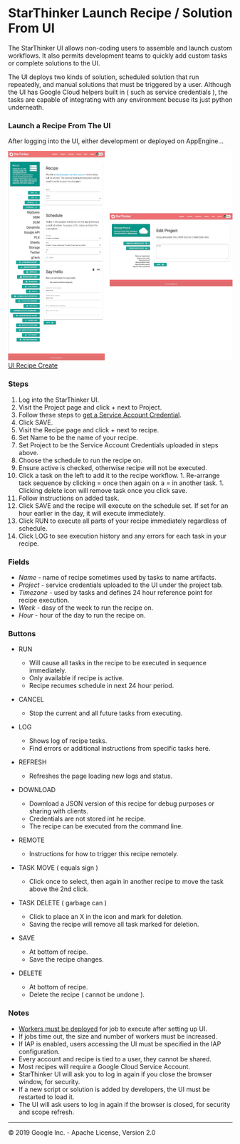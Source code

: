 # StarThinker Launch Recipe / Solution From UI
  
The StarThinker UI allows non-coding users to assemble and launch custom workflows.  It also
permits development teams to quickly add custom tasks or complete solutions to the UI.

The UI deploys two kinds of solution, scheduled solution that run repeatedly, and manual 
solutions that must be triggered by a user.  Although the UI has Google Cloud helpers built 
in ( such as service credentials ), the tasks are capable of integrating with any environment 
becuse its just python underneath.

### Launch a Recipe From The UI

After logging into the UI, either development or deployed on AppEngine...

![UI Recipe Create](images/ui_recipe_create.png)
[UI Recipe Create](images/ui_recipe_create.png)

###  Steps

 1. Log into the StarThinker UI.
 1. Visit the Project page and click + next to Project.
   1. Follow these steps to [get a Service Account Credential](cloud_service.md).
   1. Click SAVE.
 1. Visit the Recipe page and click + next to recipe.
   1. Set Name to be the name of your recipe.
   1. Set Project to be the Service Account Credentials uploaded in steps above.
   1. Choose the schedule to run the recipe on.
   1. Ensure active is checked, otherwise recipe will not be executed.
   1. Click a task on the left to add it to the recipe workflow. 
     1. Re-arrange tack sequence by clicking = once then again on a = in another task.
     1. Clicking delete icon will remove task once you click save.
   1. Follow instructions on added task.
   1. Click SAVE and the recipe will execute on the schedule set.  If set for an hour earlier in the day, it will execute immediately.
   1. Click RUN to execute all parts of your recipe immediately regardless of schedule.
   1. Click LOG to see execution history and any errors for each task in your recipe.
  

### Fields

 - *Name* - name of recipe sometimes used by tasks to name artifacts.
 - *Project* - service credentials uploaded to the UI under the project tab.
 - *Timezone* - used by tasks and defines 24 hour reference point for recipe execution.
 - *Week* - dasy of the week to run the recipe on.
 - *Hour* - hour of the day to run the recipe on.

### Buttons

- RUN
  * Will cause all tasks in the recipe to be executed in sequence immediately. 
  * Only available if recipe is active.
  * Recipe recumes schedule in next 24 hour period.

- CANCEL
  * Stop the current and all future tasks from executing.

- LOG
  * Shows log of recipe tesks.
  * Find errors or additional instructions from specific tasks here.
  
- REFRESH
  * Refreshes the page loading new logs and status.

- DOWNLOAD
  * Download a JSON version of this recipe for debug purposes or sharing with clients.
  * Credentials are not stored int he recipe.
  * The recipe can be executed from the command line.

- REMOTE
  * Instructions for how to trigger this recipe remotely.
  
- TASK MOVE ( equals sign )
  * Click once to select, then again in another recipe to move the task above the 2nd click.

- TASK DELETE ( garbage can )
  * Click to place an X in the icon and mark for deletion.
  * Saving the recipe will remove all task marked for deletion.

- SAVE
  * At bottom of recipe.
  * Save the recipe changes.

- DELETE
  * At bottom of recipe.
  * Delete the recipe ( cannot be undone ).

### Notes

 - [Workers must be deployed](deploy_enterprise.md) for job to execute after setting up UI.
 - If jobs time out, the size and number of workers must be increased.
 - If IAP is enabled, users accessing the UI must be specified in the IAP configuration.
 - Every account and recipe is tied to a user, they cannot be shared.
 - Most recipes will require a Google Cloud Service Account.
 - StarThinker UI will ask you to log in again if you close the browser window, for security.
 - If a new script or solution is added by developers, the UI must be restarted to load it.
 - The UI will ask users to log in again if the browser is closed, for security and scope refresh.

---
&copy; 2019 Google Inc. - Apache License, Version 2.0
